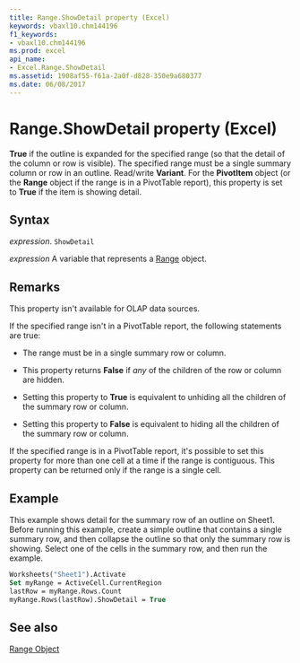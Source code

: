 ```yaml
---
title: Range.ShowDetail property (Excel)
keywords: vbaxl10.chm144196
f1_keywords:
- vbaxl10.chm144196
ms.prod: excel
api_name:
- Excel.Range.ShowDetail
ms.assetid: 1908af55-f61a-2a0f-d828-350e9a680377
ms.date: 06/08/2017
---
```



# Range.ShowDetail property (Excel)

 **True** if the outline is expanded for the specified range (so that the detail of the column or row is visible). The specified range must be a single summary column or row in an outline. Read/write **Variant**. For the **PivotItem** object (or the **Range** object if the range is in a PivotTable report), this property is set to **True** if the item is showing detail.


## Syntax

_expression_. `ShowDetail`

_expression_ A variable that represents a [Range](excel.range-graph-property.md) object.


## Remarks

This property isn't available for OLAP data sources.

If the specified range isn't in a PivotTable report, the following statements are true:


- The range must be in a single summary row or column.
    
- This property returns  **False** if _any_ of the children of the row or column are hidden.
    
- Setting this property to  **True** is equivalent to unhiding all the children of the summary row or column.
    
- Setting this property to  **False** is equivalent to hiding all the children of the summary row or column.
    
If the specified range is in a PivotTable report, it's possible to set this property for more than one cell at a time if the range is contiguous. This property can be returned only if the range is a single cell.


## Example

This example shows detail for the summary row of an outline on Sheet1. Before running this example, create a simple outline that contains a single summary row, and then collapse the outline so that only the summary row is showing. Select one of the cells in the summary row, and then run the example.


```vb
Worksheets("Sheet1").Activate 
Set myRange = ActiveCell.CurrentRegion 
lastRow = myRange.Rows.Count 
myRange.Rows(lastRow).ShowDetail = True
```


## See also


[Range Object](Excel.Range(object).md)

